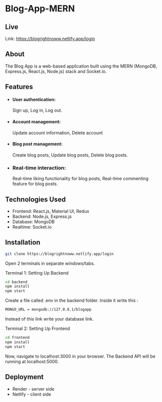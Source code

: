 # Blog-App-MERN

## Live

Link: https://blogrightnoww.netlify.app/login
## About

The Blog App is a web-based application built using the MERN (MongoDB, Express.js, React.js, Node.js) stack and Socket.io.

## Features

- #### User authentication:
  Sign up, Log in, Log out.

- #### Account management:
  Update account information, Delete account
- #### Blog post management:
  Create blog posts, Update blog posts, Delete blog posts.

- ### Real-time interaction:
  Real-time liking functionality for blog posts,  Real-time commenting feature for blog posts.

## Technologies Used

- Frontend: React.js, Material UI, Redux
- Backend: Node.js, Express.js
- Database: MongoDB
- Realtime: Socket.io

## Installation

```bash
git clone https://blogrightnoww.netlify.app/login
```

Open 2 terminals in separate windows/tabs.

Terminal 1: Setting Up Backend

```bash
cd backend
npm install
npm start
```

Create a file called .env in the backend folder. Inside it write this :

```bash
MONGO_URL = mongodb://127.0.0.1/blogapp
```
Instead of this link write your database link.

Terminal 2: Setting Up Frontend

```bash
cd frontend
npm install
npm start
```
Now, navigate to localhost:3000 in your browser. The Backend API will be running at localhost:5000.

## Deployment
- Render - server side
- Netlify - client side
